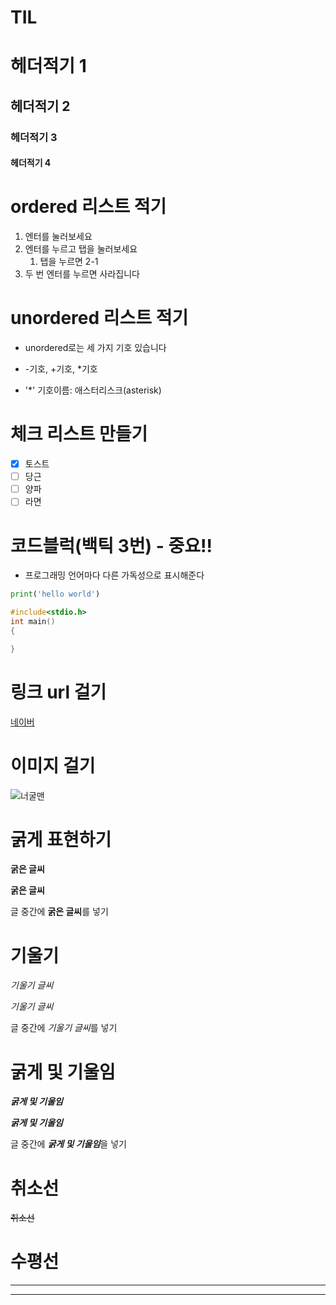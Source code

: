# TIL

# 헤더적기 1
## 헤더적기 2
### 헤더적기 3
#### 헤더적기 4

# ordered 리스트 적기
1. 엔터를 눌러보세요
2. 엔터를 누르고 탭을 눌러보세요
   1. 탭을 누르면 2-1
3. 두 번 엔터를 누르면 사라집니다

# unordered 리스트 적기
- unordered로는 세 가지 기호 있습니다
+ -기호, +기호, *기호
* '*' 기호이름: 애스터리스크(asterisk)

# 체크 리스트 만들기
- [x] 토스트
- [ ] 당근
- [ ] 양파
- [ ] 라면

# 코드블럭(백틱 3번) - 중요!!
- 프로그래밍 언어마다 다른 가독성으로 표시해준다

```python
print('hello world')
```

```c
#include<stdio.h>
int main()
{

}
```

# 링크 url 걸기
[네이버](https://www.naver.com)

# 이미지 걸기
![너굴맨](https://i.namu.wiki/i/Ne2kr6-YeBDROnIIfnK88_E6UOREwgLCV-kded9LOAXmKbThd-_v6hC0idmslzJX_s2afVFHWoyBRtiuX7nPmkeKoFYcxO18WPaU3y_Jc2GukNMVTB-4iqPzuvQJKcGoUkOrDI7R1gWJZ_YAQ8qehQ.webp)

# 굵게 표현하기
__굵은 글씨__

**굵은 글씨**

글 중간에 **굵은 글씨**를 넣기

# 기울기
_기울기 글씨_

*기울기 글씨*

글 중간에 *기울기 글씨*를 넣기

# 굵게 및 기울임
___굵게 및 기울임___

***굵게 및 기울임***

글 중간에 ***굵게 및 기울임***을 넣기

# 취소선
~~취소선~~

# 수평선
---
---

# 
